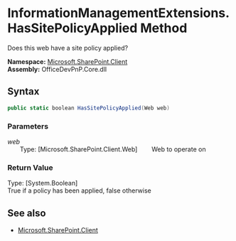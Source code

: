 # InformationManagementExtensions.HasSitePolicyApplied Method  
Does this web have a site policy applied?  

**Namespace:** [Microsoft.SharePoint.Client](Microsoft.SharePoint.Client.md)  
**Assembly:** OfficeDevPnP.Core.dll  
## Syntax
```C#
public static boolean HasSitePolicyApplied(Web web)
```
### Parameters
*web*  
&emsp;&emsp;Type: [Microsoft.SharePoint.Client.Web] 
&emsp;&emsp;Web to operate on  
  
### Return Value
Type: [System.Boolean]  
True if a policy has been applied, false otherwise

## See also
- [Microsoft.SharePoint.Client](Microsoft.SharePoint.Client.md)
